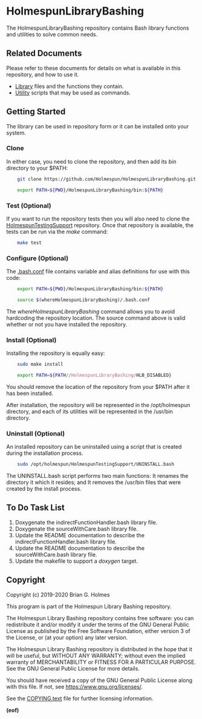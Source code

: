 # HolmespunLibraryBashing

The HolmespunLibraryBashing repository contains Bash library functions and utilities to solve common needs.

## Related Documents

Please refer to these documents for details on what is available in this repository, and how to use it.

* [Library](Documen/Library.md) files and the functions they contain.
* [Utility](Documen/Utility.md) scripts that may be used as commands.


## Getting Started

The library can be used in repository form or it can be installed onto your system.

### Clone
In either case, you need to clone the repository, and then add its *bin* directory to your $PATH:

``` bash
	git clone https://github.com/Holmespun/HolmespunLibraryBashing.git

	export PATH=${PWD}/HolmespunLibraryBashing/bin:${PATH}
```

### Test (Optional)

If you want to run the repository tests then you will also need to clone the
[HolmespunTestingSupport](https://github.com/Holmespun/HolmespunTestingSupport/) repository.
Once that repository is available, the tests can be run via the *make* command:

``` bash
	make test
```

### Configure (Optional)

The [.bash.conf](.bash.conf) file contains variable and alias definitions for use with this code:

``` bash
	export PATH=${PWD}/HolmespunLibraryBashing/bin:${PATH}

	source $(whereHolmespunLibraryBashing)/.bash.conf
```

The *whereHolmespunLibraryBashing* command allows you to avoid hardcoding the repository location.
The source command above is valid whether or not you have installed the repository.

### Install (Optional)

Installing the repository is equally easy:

``` bash
	sudo make install

	export PATH=${PATH//HolmespunLibraryBashing/HLB_DISABLED}
```

You should remove the location of the repository from your $PATH after it has been installed.

After installation, the repository will be represented in the /opt/holmespun directory,
and each of its utilities will be represented in the /usr/bin directory.

### Uninstall (Optional)

An installed repository can be uninstalled using a script that is created during the installation process.

``` bash
	sudo /opt/holmespun/HolmespunTestingSupport/UNINSTALL.bash
```

The UNINSTALL.bash script performs two main functions:
It renames the directory it which it resides; and
It removes the /usr/bin files that were created by the install process.

## To Do Task List

1. Doxygenate the indirectFunctionHandler.bash library file.
1. Doxygenate the sourceWithCare.bash library file.
1. Update the README documentation to describe the indirectFunctionHandler.bash library file.
1. Update the README documentation to describe the sourceWithCare.bash library file.
1. Update the makefile to support a *doxygen* target.


## Copyright

Copyright (c) 2019-2020 Brian G. Holmes

This program is part of the Holmespun Library Bashing repository.

The Holmespun Library Bashing repository contains free software: you can redistribute it and/or modify it under
the terms of the GNU General Public License as published by the Free Software Foundation, either version 3 of
the License, or (at your option) any later version.

The Holmespun Library Bashing repository is distributed in the hope that it will be useful, but WITHOUT ANY
WARRANTY; without even the implied warranty of MERCHANTABILITY or FITNESS FOR A PARTICULAR PURPOSE. See the GNU
General Public License for more details.

You should have received a copy of the GNU General Public License along with this file.
If not, see [<https://www.gnu.org/licenses/>](<https://www.gnu.org/licenses/>).

See the [COPYING.text](COPYING.text) file for further licensing information.

**(eof)**


